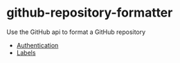 # github-repository-formatter
Use the GitHub api to format a GitHub repository

* [Authentication](https://developer.github.com/guides/getting-started/#authentication)
* [Labels](https://developer.github.com/v3/issues/labels/)
